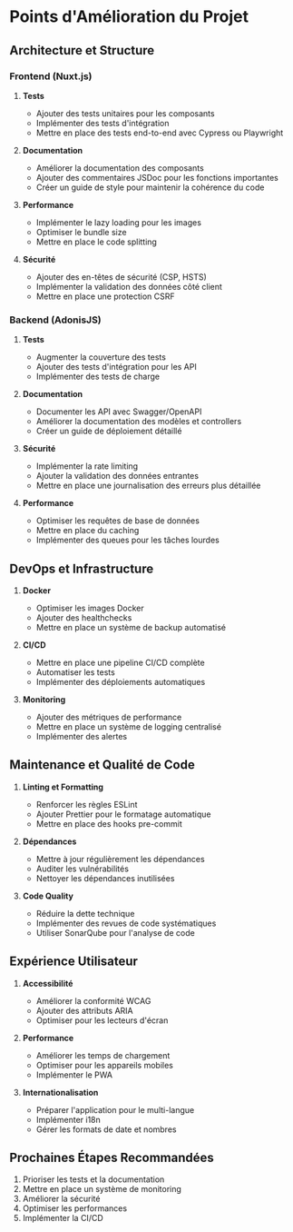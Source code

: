 # Points d'Amélioration du Projet

## Architecture et Structure

### Frontend (Nuxt.js)
1. **Tests**
   - Ajouter des tests unitaires pour les composants
   - Implémenter des tests d'intégration
   - Mettre en place des tests end-to-end avec Cypress ou Playwright

2. **Documentation**
   - Améliorer la documentation des composants
   - Ajouter des commentaires JSDoc pour les fonctions importantes
   - Créer un guide de style pour maintenir la cohérence du code

3. **Performance**
   - Implémenter le lazy loading pour les images
   - Optimiser le bundle size
   - Mettre en place le code splitting

4. **Sécurité**
   - Ajouter des en-têtes de sécurité (CSP, HSTS)
   - Implémenter la validation des données côté client
   - Mettre en place une protection CSRF

### Backend (AdonisJS)
1. **Tests**
   - Augmenter la couverture des tests
   - Ajouter des tests d'intégration pour les API
   - Implémenter des tests de charge

2. **Documentation**
   - Documenter les API avec Swagger/OpenAPI
   - Améliorer la documentation des modèles et controllers
   - Créer un guide de déploiement détaillé

3. **Sécurité**
   - Implémenter la rate limiting
   - Ajouter la validation des données entrantes
   - Mettre en place une journalisation des erreurs plus détaillée

4. **Performance**
   - Optimiser les requêtes de base de données
   - Mettre en place du caching
   - Implémenter des queues pour les tâches lourdes

## DevOps et Infrastructure

1. **Docker**
   - Optimiser les images Docker
   - Ajouter des healthchecks
   - Mettre en place un système de backup automatisé

2. **CI/CD**
   - Mettre en place une pipeline CI/CD complète
   - Automatiser les tests
   - Implémenter des déploiements automatiques

3. **Monitoring**
   - Ajouter des métriques de performance
   - Mettre en place un système de logging centralisé
   - Implémenter des alertes

## Maintenance et Qualité de Code

1. **Linting et Formatting**
   - Renforcer les règles ESLint
   - Ajouter Prettier pour le formatage automatique
   - Mettre en place des hooks pre-commit

2. **Dépendances**
   - Mettre à jour régulièrement les dépendances
   - Auditer les vulnérabilités
   - Nettoyer les dépendances inutilisées

3. **Code Quality**
   - Réduire la dette technique
   - Implémenter des revues de code systématiques
   - Utiliser SonarQube pour l'analyse de code

## Expérience Utilisateur

1. **Accessibilité**
   - Améliorer la conformité WCAG
   - Ajouter des attributs ARIA
   - Optimiser pour les lecteurs d'écran

2. **Performance**
   - Améliorer les temps de chargement
   - Optimiser pour les appareils mobiles
   - Implémenter le PWA

3. **Internationalisation**
   - Préparer l'application pour le multi-langue
   - Implémenter i18n
   - Gérer les formats de date et nombres

## Prochaines Étapes Recommandées

1. Prioriser les tests et la documentation
2. Mettre en place un système de monitoring
3. Améliorer la sécurité
4. Optimiser les performances
5. Implémenter la CI/CD 